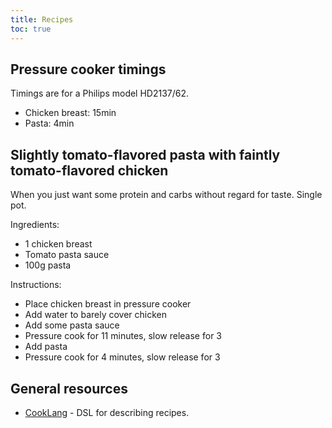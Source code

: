 ```yaml
---
title: Recipes
toc: true
---
```


## Pressure cooker timings

Timings are for a Philips model HD2137/62.

- Chicken breast: 15min
- Pasta: 4min

## Slightly tomato-flavored pasta with faintly tomato-flavored chicken

When you just want some protein and carbs without regard for taste. Single pot.

Ingredients:

- 1 chicken breast
- Tomato pasta sauce
- 100g pasta

Instructions:

- Place chicken breast in pressure cooker
- Add water to barely cover chicken
- Add some pasta sauce
- Pressure cook for 11 minutes, slow release for 3
- Add pasta
- Pressure cook for 4 minutes, slow release for 3

## General resources

- [CookLang](https://cooklang.org/) - DSL for describing recipes.
